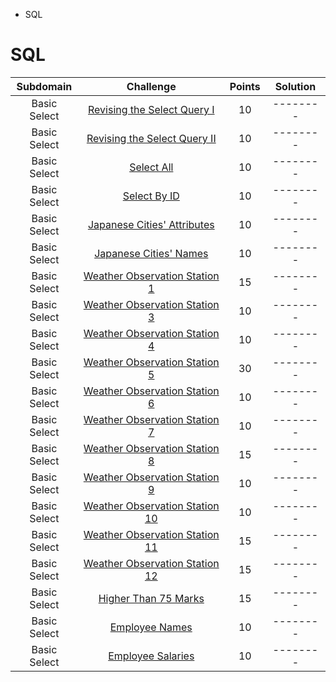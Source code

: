 - SQL 

# SQL
| Subdomain | Challenge | Points | Solution
| :-------: | :-------: | :----: | :------:
| Basic Select | [Revising the Select Query I](https://www.hackerrank.com/challenges/revising-the-select-query) | 10 | --------
| Basic Select | [Revising the Select Query II](https://www.hackerrank.com/challenges/revising-the-select-query-2) | 10 | --------
| Basic Select | [Select All](https://www.hackerrank.com/challenges/select-all-sql) | 10 | --------
| Basic Select | [Select By ID](https://www.hackerrank.com/challenges/select-by-id) | 10 | --------
| Basic Select | [Japanese Cities' Attributes](https://www.hackerrank.com/challenges/japanese-cities-attributes) | 10 | --------
| Basic Select | [Japanese Cities' Names](https://www.hackerrank.com/challenges/japanese-cities-names) | 10 | --------
| Basic Select | [Weather Observation Station 1]() | 15 | --------
| Basic Select | [Weather Observation Station 3]() | 10 | --------
| Basic Select | [Weather Observation Station 4]() | 10 | --------
| Basic Select | [Weather Observation Station 5]() | 30 | --------
| Basic Select | [Weather Observation Station 6]() | 10 | --------
| Basic Select | [Weather Observation Station 7]() | 10 | --------
| Basic Select | [Weather Observation Station 8]() | 15 | --------
| Basic Select | [Weather Observation Station 9]() | 10 | --------
| Basic Select | [Weather Observation Station 10]() | 10 | --------
| Basic Select | [Weather Observation Station 11]() | 15 | --------
| Basic Select | [Weather Observation Station 12]() | 15 | --------
| Basic Select | [Higher Than 75 Marks]() | 15 | --------
| Basic Select | [Employee Names]() | 10 | --------
| Basic Select | [Employee Salaries]() | 10 | --------
